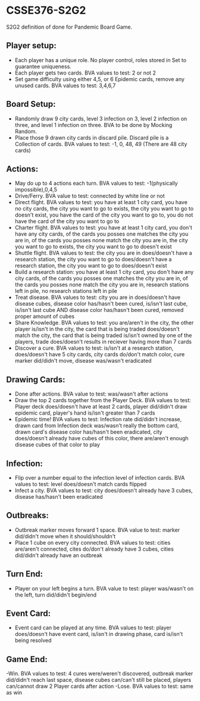 # CSSE376-S2G2
S2G2 definition of done for Pandemic Board Game.

## Player setup:
- Each player has a unique role. No player control, roles stored in Set to guarantee uniqueness. 
- Each player gets two cards. BVA values to test: 2 or not 2
- Set game difficulty using either 4,5, or 6 Epidemic cards, remove any unused cards. BVA values to test: 3,4,6,7

## Board Setup:
- Randomly draw 9 city cards, level 3 infection on 3, level 2 infection on three, and level 1 infection on three. BVA to be done by Mocking Random. 
- Place those 9 drawn city cards in discard pile. Discard pile is a Collection of cards. BVA values to test: -1, 0, 48, 49 (There are 48 city cards)

## Actions:
- May do up to 4 actions each turn. BVA values to test: -1(physically impossible),0,4,5
- Drive/Ferry. BVA value to test: connected by white line or not
- Direct flight. BVA values to test: you have at least 1 city card, you have no city cards, the city you want to go to exists, the city you want to go to doesn't exist, you have the card of the city you want to go to, you do not have the card of the city you want to go to
- Charter flight. BVA values to test: you have at least 1 city card, you don't have any city cards, of the cards you posses one matches the city you are in, of the cards you posses none match the city you are in, the city you want to go to exists, the city you want to go to doesn't exist
- Shuttle flight. BVA values to test: the city you are in does/doesn't have a research station, the city you want to go to does/doesn't have a research station, the city you want to go to does/doesn't exist
- Build a research station: you have at least 1 city card, you don't have any city cards, of the cards you posses one matches the city you are in, of the cards you posses none match the city you are in, research stations left in pile, no research stations left in pile
- Treat disease. BVA values to test: city you are in does/doesn't have disease cubes, disease color has/hasn't been cured, is/isn't last cube, is/isn't last cube AND disease color has/hasn't been cured, removed proper amount of cubes
-  Share Knowledge. BVA values to test: you are/aren't in the city, the other player is/isn't in the city, the card that is being traded does/doesn't match the city, the card that is being traded is/isn't owned by one of the players, trade does/doesn't results in reciever having more than 7 cards
-  Discover a cure. BVA values to test: is/isn't at a research station, does/doesn't have 5 city cards, city cards do/don't match color, cure marker did/didn't move, disease was/wasn't eradicated

## Drawing Cards:
- Done after actions. BVA value to test: was/wasn't after actions
- Draw the top 2 cards together from the Player Deck. BVA values to test: Player deck does/doesn't have at least 2 cards, player did/didn't draw epidemic card, player's hand is/isn't greater than 7 cards
- Epidemic time! BVA values to test: Infection rate did/didn't increase, drawn card from Infection deck was/wasn't really the bottom card, drawn card's disease color has/hasn't been eradicated, city does/doesn't already have cubes of this color, there are/aren't enough disease cubes of that color to play


## Infection:
- Flip over a number equal to the infection level of infection cards. BVA values to test: level does/doesn't match cards flipped
- Infect a city. BVA values to test: city does/doesn't already have 3 cubes, disease has/hasn't been eradicated

## Outbreaks:
- Outbreak marker moves forward 1 space. BVA value to test: marker did/didn't move when it should/shouldn't
- Place 1 cube on every city connected. BVA values to test: cities are/aren't connected, cites do/don't already have 3 cubes, cities did/didn't already have an outbreak

## Turn End:
- Player on your left begins a turn. BVA value to test: player was/wasn't on the left, turn did/didn't begin/end

## Event Card:
- Event card can be played at any time. BVA values to test: player does/doesn't have event card, is/isn't in drawing phase, card is/isn't being resolved

## Game End:
-Win. BVA values to test: 4 cures were/weren't discovered, outbreak marker did/didn't reach last space, disease cubes can/can't still be placed, players can/cannot draw 2 Player cards after action
-Lose. BVA values to test: same as win
